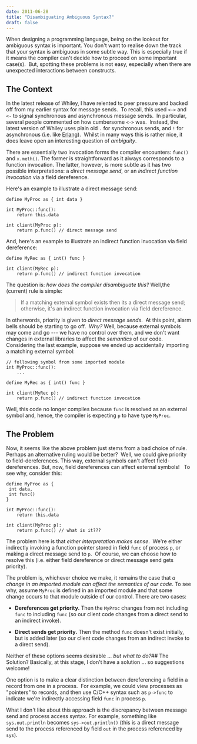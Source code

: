 ```yaml
---
date: 2011-06-28
title: "Disambiguating Ambiguous Syntax?"
draft: false
---
```


When designing a programming language, being on the lookout for ambiguous syntax is important.  You don't want to realise down the track that your syntax is ambiguous in some subtle way. This is especially true if it means the compiler can't decide how to proceed on some important case(s).  But, spotting these problems is not easy, especially when there are unexpected interactions between constructs.

## The Context

In the latest release of Whiley, I have relented to peer pressure and backed off from my earlier syntax for message sends.  To recall, this used `<->` and `<-` to signal synchronous and asynchronous message sends.  In particular, several people commented on how cumbersome `<->` was.  Instead, the latest version of Whiley uses plain old `.` for synchronous sends, and `!` for asynchronous (i.e. like [Erlang](http://wikipedia.org/wiki/Erlang_(programming_language))).  Whilst in many ways this is rather nice, it does leave open an interesting question of *ambiguity*.

There are essentially two invocation forms the compiler encounters: `func()` and `x.meth()`.  The former is straightforward as it always corresponds to a function invocation.  The latter, however, is more subtle as it has two possible interpretations: a *direct message send*, or an *indirect function invocation* via a field dereference.

Here's an example to illustrate a direct message send:

```whiley
define MyProc as { int data }

int MyProc::func():
    return this.data

int client(MyProc p):
    return p.func() // direct message send
```

And, here's an example to illustrate an indirect function invocation via field dereference:

```whiley
define MyRec as { int() func }

int client(MyRec p):
    return p.func() // indirect function invocation
```

The question is: *how does the compiler disambiguate this?* Well,the (current) rule is simple:
> If a matching external symbol exists then its a direct message send; otherwise, it's an indirect function invocation via field dereference.

In otherwords, priority is given to *direct message sends*.  At this point, alarm bells should be starting to go off.  *Why?* Well, because external symbols may come and go --- we have no control over them, and we don't want changes in external libraries to affect the *semantics* of our code.  Considering the last example, suppose we ended up accidentally importing a matching external symbol:

```whiley
// following symbol from some imported module
int MyProc::func():
    ...

define MyRec as { int() func }

int client(MyRec p):
    return p.func() // indirect function invocation
```

Well, this code no longer compiles because `func` is resolved as an external symbol and, hence, the compiler is expecting `p` to have type `MyProc`.
## The Problem
Now, it seems like the above problem just stems from a bad choice of rule.  Perhaps an alternative ruling would be better?  Well, we could give priority to field-dereferences.  This way, external symbols can't affect field-dereferences.  But, now, field dereferences can affect external symbols!   To see why, consider this:

```whiley
define MyProc as {
 int data,
 int func()
}

int MyProc::func():
    return this.data

int client(MyProc p):
    return p.func() // what is it???
```

The problem here is that *either interpretation makes sense*.  We're either indirectly invoking a function pointer stored in field `func` of process `p`, or making a direct message send to `p`.  Of course, we can choose how to resolve this (i.e. either field dereference or direct message send gets priority).

The problem is, whichever choice we make, it remains the case that *a change in an imported module can affect the semantics of our code*. To see why, assume `MyProc` is defined in an imported module and that some change occurs to that module outside of our control.  There are two cases:
   * **Dereferences get priority.** Then the `MyProc` changes from not including `func` to including `func` (so our client code changes from a direct send to an indirect invoke).

   * **Direct sends get priority.** Then the method `func` doesn't exist initially, but is added later (so our client code changes from an indirect invoke to a direct send).


Neither of these options seems desirable ... *but what to do?*## The Solution?
Basically, at this stage, I don't have a solution ... so suggestions welcome!

One option is to make a clear distinction between dereferencing a field in a record from one in a process.  For example, we could view processes as "pointers" to records, and then use C/C++ syntax such as `p->func` to indicate we're indirectly accessing field `func` in process `p`.

What I don't like about this approach is the discrepancy between message send and process access syntax.  For example, something like `sys.out.println` becomes `sys->out.println()` (this is a direct message send to the process referenced by field `out` in the process referenced by `sys`).